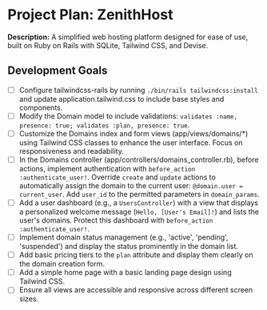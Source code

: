# Project Plan: ZenithHost

**Description:** A simplified web hosting platform designed for ease of use, built on Ruby on Rails with SQLite, Tailwind CSS, and Devise.


## Development Goals

- [ ] Configure tailwindcss-rails by running `./bin/rails tailwindcss:install` and update application.tailwind.css to include base styles and components.
- [ ] Modify the Domain model to include validations: `validates :name, presence: true; validates :plan, presence: true`.
- [ ] Customize the Domains index and form views (app/views/domains/*) using Tailwind CSS classes to enhance the user interface. Focus on responsiveness and readability.
- [ ] In the Domains controller (app/controllers/domains_controller.rb), before actions, implement authentication with `before_action :authenticate_user!`. Override `create` and `update` actions to automatically assign the domain to the current user: `@domain.user = current_user`. Add `user_id` to the permitted parameters in `domain_params`.
- [ ] Add a user dashboard (e.g., a `UsersController`) with a view that displays a personalized welcome message (`Hello, [User's Email]!`) and lists the user's domains. Protect this dashboard with `before_action :authenticate_user!`.
- [ ] Implement domain status management (e.g., 'active', 'pending', 'suspended') and display the status prominently in the domain list.
- [ ] Add basic pricing tiers to the `plan` attribute and display them clearly on the domain creation form.
- [ ] Add a simple home page with a basic landing page design using Tailwind CSS.
- [ ] Ensure all views are accessible and responsive across different screen sizes.
